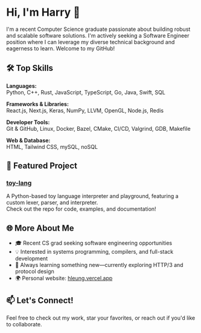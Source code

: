 # Hi, I'm Harry 👋

I'm a recent Computer Science graduate passionate about building robust and scalable software solutions. I'm actively seeking a Software Engineer position where I can leverage my diverse technical background and eagerness to learn. Welcome to my GitHub!

## 🛠️ Top Skills

**Languages:**  
Python, C++, Rust, JavaScript, TypeScript, Go, Java, Swift, SQL

**Frameworks & Libraries:**  
React.js, Next.js, Keras, NumPy, LLVM, OpenGL, Node.js, Redis

**Developer Tools:**  
Git & GitHub, Linux, Docker, Bazel, CMake, CI/CD, Valgrind, GDB, Makefile

**Web & Database:**  
HTML, Tailwind CSS, mySQL, noSQL

## 🚀 Featured Project

### [toy-lang](https://github.com/hgleung/toy-lang)
A Python-based toy language interpreter and playground, featuring a custom lexer, parser, and interpreter.  
Check out the repo for code, examples, and documentation!

## 🌐 More About Me

- 🎓 Recent CS grad seeking software engineering opportunities
- 💡 Interested in systems programming, compilers, and full-stack development
- 🌱 Always learning something new—currently exploring HTTP/3 and protocol design
- 🌍 Personal website: [hleung.vercel.app](https://hleung.vercel.app/)

## 📫 Let's Connect!
Feel free to check out my work, star your favorites, or reach out if you'd like to collaborate.
